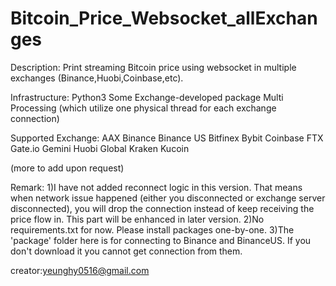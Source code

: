 # Bitcoin_Price_Websocket_allExchanges
Description:
Print streaming Bitcoin price using websocket in multiple exchanges (Binance,Huobi,Coinbase,etc). 

Infrastructure:
Python3
Some Exchange-developed package
Multi Processing (which utilize one physical thread for each exchange connection)

Supported Exchange:
AAX
Binance
Binance US
Bitfinex
Bybit
Coinbase
FTX
Gate.io
Gemini
Huobi Global
Kraken
Kucoin

(more to add upon request)

Remark:
1)I have not added reconnect logic in this version. That means when network issue happened (either you disconnected or exchange server disconnected), you will drop the connection instead of keep receiving the price flow in. This part will be enhanced in later version.
2)No requirements.txt for now. Please install packages one-by-one.
3)The 'package' folder here is for connecting to Binance and BinanceUS. If you don't download it you cannot get connection from them.

creator:yeunghy0516@gmail.com
